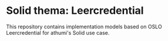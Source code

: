 # Solid thema: Leercredential

This repository contains implementation models based on OSLO Leercredential for athumi's Solid use case.
